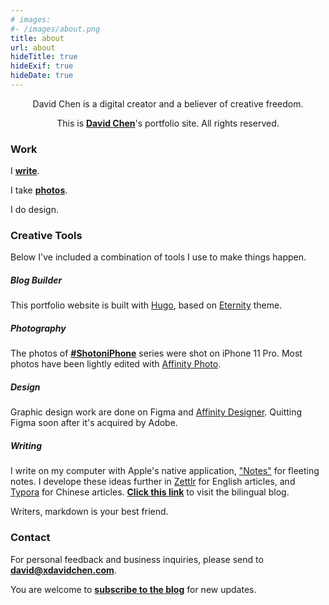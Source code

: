 ```yaml
---
# images:
#- /images/about.png
title: about
url: about
hideTitle: true
hideExif: true
hideDate: true
---
```


<div align="center">
	<p>
        David Chen is a digital creator and a believer of creative freedom.
	</p>
	<p>
		This is <a href="https://xdavidchen.com/about/" target="_blank"><strong>David Chen</strong></a>'s portfolio site. All rights reserved.
	</p>
</div>

### Work
I [**write**](https://xdavidchen.com/).

I take [**photos**](https://portfolio.xdavidchen.com/tags/shotoniphone/).

I do design.

### Creative Tools
Below I've included a combination of tools I use to make things happen.

<!--
<p style="font-size:14px">
	<i>*Affiliate links may be included.</i>
</p>
-->
##### Blog Builder
This portfolio website is built with [Hugo](https://gohugo.io/), based on [Eternity](https://github.com/boratanrikulu/eternity) theme.

##### Photography
The photos of [**#ShotoniPhone**](http://localhost:1313/tags/shotoniphone/) series were shot on iPhone 11 Pro. Most photos have been lightly edited with [Affinity Photo](https://affinity.serif.com/en-gb/photo/).

##### Design
Graphic design work are done on Figma and [Affinity Designer](https://affinity.serif.com/en-us/designer/). Quitting Figma soon after it's acquired by Adobe.

##### Writing
I write on my computer with Apple's native application, ["Notes"](https://apps.apple.com/us/app/notes/id1110145109) for fleeting notes. I develope these ideas further in [Zettlr](https://www.zettlr.com/) for English articles, and [Typora](https://typora.io/) for Chinese articles. [**Click this link**](https://xdavidchen.com/) to visit the bilingual blog.

Writers, markdown is your best friend.

### Contact
For personal feedback and business inquiries, please send to [**david@xdavidchen.com**](mailto:david@xdavidchen.com).

You are welcome to [**subscribe to the blog**](https://xdavidchen.com/newsletter/) for new updates.